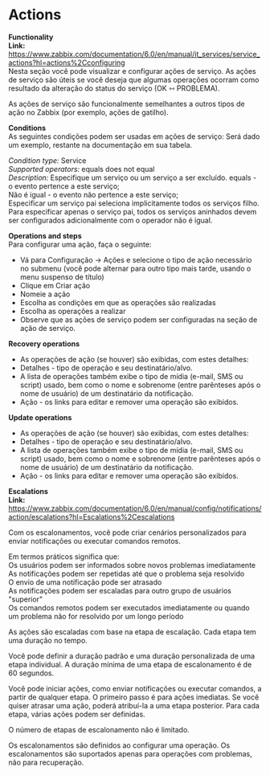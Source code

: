 # **Actions**<br>

   **Functionality**<br>
   **Link:** https://www.zabbix.com/documentation/6.0/en/manual/it_services/service_actions?hl=actions%2Cconfiguring<br>
   Nesta seção você pode visualizar e configurar ações de serviço. As ações de serviço são úteis se você deseja que algumas operações ocorram como resultado da alteração do status do serviço (OK ⇿ PROBLEMA).<br>

   As ações de serviço são funcionalmente semelhantes a outros tipos de ação no Zabbix (por exemplo, ações de gatilho).<br>

  **Conditions**<br>
   As seguintes condições podem ser usadas em ações de serviço: Será dado um exemplo, restante na documentação em sua tabela.<br>

   *Condition type:* Service <br>
   *Supported operators:* equals does not equal <br>
   *Description:* Especifique um serviço ou um serviço a ser excluído. equals - o evento pertence a este serviço;<br>
                Não é igual - o evento não pertence a este serviço;<br>
                Especificar um serviço pai seleciona implicitamente todos os serviços filho. Para especificar apenas o serviço pai, todos os serviços aninhados devem ser configurados adicionalmente com o operador não é igual.<br>
   


  **Operations and steps**<br>
    Para configurar uma ação, faça o seguinte:<br>
      
  -  Vá para Configuração -> Ações e selecione o tipo de ação necessário no submenu (você pode alternar para outro tipo mais tarde, usando o menu suspenso de título)<br>
  - Clique em Criar ação<br>
  - Nomeie a ação<br>
  - Escolha as condições em que as operações são realizadas<br>
  - Escolha as operações a realizar<br>
  - Observe que as ações de serviço podem ser configuradas na seção de ação de serviço.<br>

  **Recovery operations**<br>
  - As operações de ação (se houver) são exibidas, com estes detalhes:<br>
  - Detalhes - tipo de operação e seu destinatário/alvo.<br>
  - A lista de operações também exibe o tipo de mídia (e-mail, SMS ou script) usado, bem como o nome e sobrenome (entre parênteses após o nome de usuário) de um destinatário da notificação.<br>
  - Ação - os links para editar e remover uma operação são exibidos.<br>

  **Update operations**<br>
  - As operações de ação (se houver) são exibidas, com estes detalhes:<br>
  - Detalhes - tipo de operação e seu destinatário/alvo.<br>
  - A lista de operações também exibe o tipo de mídia (e-mail, SMS ou script) usado, bem como o nome e sobrenome (entre parênteses após o nome de usuário) de um destinatário da notificação.<br>
  - Ação - os links para editar e remover uma operação são exibidos.<br>

  **Escalations**<br>
  **Link:** https://www.zabbix.com/documentation/6.0/en/manual/config/notifications/action/escalations?hl=Escalations%2Cescalations<br>
  
   Com os escalonamentos, você pode criar cenários personalizados para enviar notificações ou executar comandos remotos.<br>

   Em termos práticos significa que:<br>
                                    Os usuários podem ser informados sobre novos problemas imediatamente<br>
                                    As notificações podem ser repetidas até que o problema seja resolvido<br>
                                    O envio de uma notificação pode ser atrasado<br>
                                    As notificações podem ser escaladas para outro grupo de usuários "superior"<br>
                                    Os comandos remotos podem ser executados imediatamente ou quando um problema não for resolvido por um longo período<br>
    
  As ações são escaladas com base na etapa de escalação. Cada etapa tem uma duração no tempo.<br>

  Você pode definir a duração padrão e uma duração personalizada de uma etapa individual. A duração mínima de uma etapa de escalonamento é de 60 segundos.<br>

  Você pode iniciar ações, como enviar notificações ou executar comandos, a partir de qualquer etapa. O primeiro passo é para ações imediatas. Se você quiser atrasar uma ação, poderá atribuí-la a uma etapa posterior. Para cada etapa, várias ações podem ser definidas.<br>

  O número de etapas de escalonamento não é limitado.<br>

  Os escalonamentos são definidos ao configurar uma operação. Os escalonamentos são suportados apenas para operações com problemas, não para recuperação.<br>